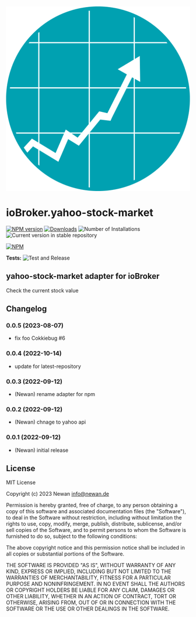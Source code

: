 ![Logo](admin/yahoo-stock-market.png)
# ioBroker.yahoo-stock-market

[![NPM version](https://img.shields.io/npm/v/iobroker.yahoo-stock-market.svg)](https://www.npmjs.com/package/iobroker.yahoo-stock-market)
[![Downloads](https://img.shields.io/npm/dm/iobroker.yahoo-stock-market.svg)](https://www.npmjs.com/package/iobroker.yahoo-stock-market)
![Number of Installations](https://iobroker.live/badges/yahoo-stock-market-installed.svg)
![Current version in stable repository](https://iobroker.live/badges/yahoo-stock-market-stable.svg)

[![NPM](https://nodei.co/npm/iobroker.yahoo-stock-market.png?downloads=true)](https://nodei.co/npm/iobroker.yahoo-stock-market/)

**Tests:** ![Test and Release](https://github.com/Newan/ioBroker.yahoo-stock-market/workflows/Test%20and%20Release/badge.svg)

## yahoo-stock-market adapter for ioBroker

Check the current stock value

## Changelog
<!--
    Placeholder for the next version (at the beginning of the line):
    ### **WORK IN PROGRESS**
-->
### 0.0.5 (2023-08-07)
* fix foo Cokkiebug #6

### 0.0.4 (2022-10-14)
* update for latest-repository

### 0.0.3 (2022-09-12)
* (Newan) rename adapter for npm

### 0.0.2 (2022-09-12)
* (Newan) chnage to yahoo api

### 0.0.1 (2022-09-12)
* (Newan) initial release

## License
MIT License

Copyright (c) 2023 Newan <info@newan.de>

Permission is hereby granted, free of charge, to any person obtaining a copy
of this software and associated documentation files (the "Software"), to deal
in the Software without restriction, including without limitation the rights
to use, copy, modify, merge, publish, distribute, sublicense, and/or sell
copies of the Software, and to permit persons to whom the Software is
furnished to do so, subject to the following conditions:

The above copyright notice and this permission notice shall be included in all
copies or substantial portions of the Software.

THE SOFTWARE IS PROVIDED "AS IS", WITHOUT WARRANTY OF ANY KIND, EXPRESS OR
IMPLIED, INCLUDING BUT NOT LIMITED TO THE WARRANTIES OF MERCHANTABILITY,
FITNESS FOR A PARTICULAR PURPOSE AND NONINFRINGEMENT. IN NO EVENT SHALL THE
AUTHORS OR COPYRIGHT HOLDERS BE LIABLE FOR ANY CLAIM, DAMAGES OR OTHER
LIABILITY, WHETHER IN AN ACTION OF CONTRACT, TORT OR OTHERWISE, ARISING FROM,
OUT OF OR IN CONNECTION WITH THE SOFTWARE OR THE USE OR OTHER DEALINGS IN THE
SOFTWARE.